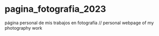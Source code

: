 # pagina_fotografia_2023

página personal de mis trabajos en fotografía // personal webpage of my photography work
